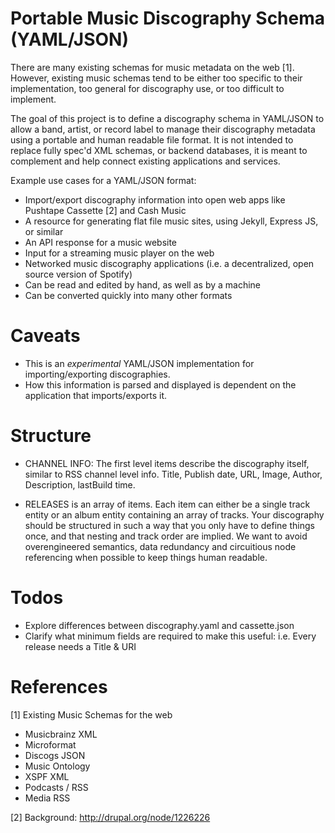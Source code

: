 Portable Music Discography Schema (YAML/JSON)
================

There are many existing schemas for music metadata on the web [1]. However, existing music schemas tend to be either too specific to their implementation, too general for discography use, or too difficult to implement. 

The goal of this project is to define a discography schema in YAML/JSON to allow a band, artist, or record label to manage their discography metadata using a portable and human readable file format. It is not intended to replace fully spec'd XML schemas, or backend databases, it is meant to complement and help connect existing applications and services.

Example use cases for a YAML/JSON format:
  - Import/export discography information into open web apps like Pushtape Cassette [2] and Cash Music
  - A resource for generating flat file music sites, using Jekyll, Express JS, or similar
  - An API response for a music website
  - Input for a streaming music player on the web
  - Networked music discography applications (i.e. a decentralized, open source version of Spotify)
  - Can be read and edited by hand, as well as by a machine
  - Can be converted quickly into many other formats

# Caveats
  - This is an *experimental* YAML/JSON implementation for importing/exporting discographies.
  - How this information is parsed and displayed is dependent on the application that imports/exports it.

# Structure
- CHANNEL INFO: The first level items describe the discography itself, similar to RSS channel level info. Title, Publish date, URL, Image, Author, Description, lastBuild time.

- RELEASES is an array of items. Each item can either be a single track entity or an album entity containing an array of tracks. Your discography should be structured in such a way that you only have to define things once, and that nesting and track order are implied. We want to avoid overengineered semantics, data redundancy and circuitious node referencing when possible to keep things human readable.

# Todos
  - Explore differences between discography.yaml and cassette.json
  - Clarify what minimum fields are required to make this useful: i.e. Every release needs a Title & URI

# References
[1] Existing Music Schemas for the web
  - Musicbrainz XML
  - Microformat
  - Discogs JSON
  - Music Ontology
  - XSPF XML
  - Podcasts / RSS
  - Media RSS

[2] Background: http://drupal.org/node/1226226

